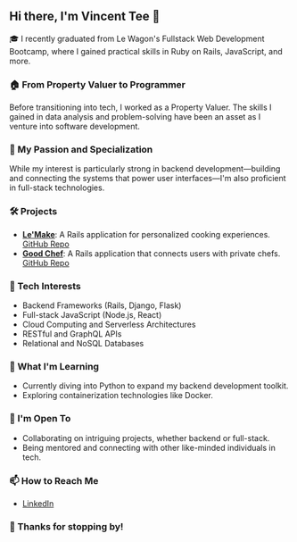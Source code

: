 ## Hi there, I'm Vincent Tee 👋

🎓 I recently graduated from Le Wagon's Fullstack Web Development Bootcamp, where I gained practical skills in Ruby on Rails, JavaScript, and more.

### 🏠 From Property Valuer to Programmer
Before transitioning into tech, I worked as a Property Valuer. The skills I gained in data analysis and problem-solving have been an asset as I venture into software development.

### 🚀 My Passion and Specialization
While my interest is particularly strong in backend development—building and connecting the systems that power user interfaces—I'm also proficient in full-stack technologies.

### 🛠 Projects
- **[Le'Make](https://le-make-aus-8f8ac96c24d6.herokuapp.com/)**: A Rails application for personalized cooking experiences. [GitHub Repo](https://github.com/vincent-tee/LEMAKE)
- **[Good Chef](https://good-chef-3bb711b1c325.herokuapp.com/)**: A Rails application that connects users with private chefs. [GitHub Repo](https://github.com/vincent-tee/rent-a-chef)

### 🎯 Tech Interests
- Backend Frameworks (Rails, Django, Flask)
- Full-stack JavaScript (Node.js, React)
- Cloud Computing and Serverless Architectures
- RESTful and GraphQL APIs
- Relational and NoSQL Databases

### 🌱 What I'm Learning
- Currently diving into Python to expand my backend development toolkit.
- Exploring containerization technologies like Docker.

### 👯 I'm Open To
- Collaborating on intriguing projects, whether backend or full-stack.
- Being mentored and connecting with other like-minded individuals in tech.

### 📫 How to Reach Me
- [LinkedIn](https://www.linkedin.com/in/vincent-tee-aus/)

### 🙏 Thanks for stopping by!
